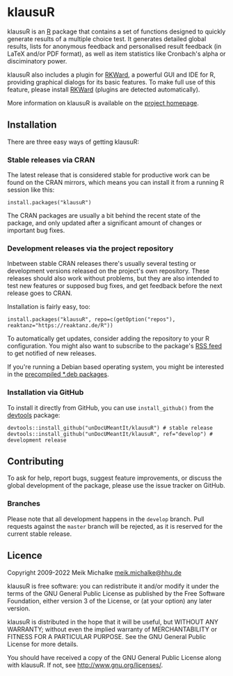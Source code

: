 # klausuR

klausuR is an [R](https://www.r-project.org) package that contains a set of functions designed to quickly generate results of a multiple choice test. It generates detailed global results, lists for anonymous feedback and personalised result feedback (in LaTeX and/or PDF format), as well as item statistics like Cronbach's alpha or disciminatory power.

klausuR also includes a plugin for [RKWard](https://rkward.kde.org), a powerful GUI and
IDE for R, providing graphical dialogs for its basic features. To make full use of this feature,
please install [RKWard](https://rkward.kde.org) (plugins are detected automatically).

More information on klausuR is available on the [project homepage](https://reaktanz.de/?c=hacking&s=klausuR).

## Installation

There are three easy ways of getting klausuR:

### Stable releases via CRAN

The latest release that is considered stable for productive work can be found on the CRAN mirrors, which
means you can install it from a running R session like this:

```
install.packages("klausuR")
```

The CRAN packages are usually a bit behind the recent state of the package, and only updated after a
significant amount of changes or important bug fixes.

### Development releases via the project repository

Inbetween stable CRAN releases there's usually several testing or development versions released on the project's
own repository. These releases should also work without problems, but they are also intended to test new features
or supposed bug fixes, and get feedback before the next release goes to CRAN.

Installation is fairly easy, too:

```
install.packages("klausuR", repo=c(getOption("repos"), reaktanz="https://reaktanz.de/R"))
```

To automatically get updates, consider adding the repository to your R configuration.  You might also
want to subscribe to the package's [RSS feed](https://reaktanz.de/R/pckg/klausuR/RSS.xml) to get notified of new releases.

If you're running a Debian based operating system, you might be interested in the
[precompiled *.deb packages](https://reaktanz.de/R/pckg/klausuR/deb_repo.html).

### Installation via GitHub

To install it directly from GitHub, you can use `install_github()` from the [devtools](https://github.com/r-lib/devtools) package:

```
devtools::install_github("unDocUMeantIt/klausuR") # stable release
devtools::install_github("unDocUMeantIt/klausuR", ref="develop") # development release
```

## Contributing

To ask for help, report bugs, suggest feature improvements, or discuss the global
development of the package, please use the issue tracker on GitHub.

### Branches

Please note that all development happens in the `develop` branch. Pull requests against the `master`
branch will be rejected, as it is reserved for the current stable release.

## Licence

Copyright 2009-2022 Meik Michalke <meik.michalke@hhu.de>

klausuR is free software: you can redistribute it and/or modify
it under the terms of the GNU General Public License as published by
the Free Software Foundation, either version 3 of the License, or
(at your option) any later version.

klausuR is distributed in the hope that it will be useful,
but WITHOUT ANY WARRANTY; without even the implied warranty of
MERCHANTABILITY or FITNESS FOR A PARTICULAR PURPOSE.  See the
GNU General Public License for more details.

You should have received a copy of the GNU General Public License
along with klausuR.  If not, see <http://www.gnu.org/licenses/>.

